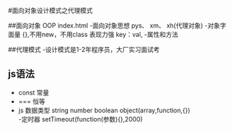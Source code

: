 #面向对象设计模式之代理模式

##面向对象 OOP index.html
-面向对象思想
pys、 xm、 xh(代理对象)
-对象字面量
    {},不用new，不用class
    表现力强  key：val,
-属性和方法

##代理模式
-设计模式是1-2年程序员，大厂实习面试考
 
## js语法
- const 常量
- === 恒等
- js 数据类型
    string number boolean object(array,function,{})   
-定时器 setTimeout(function(参数){},2000)
